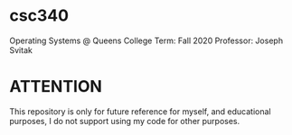 # csc340
Operating Systems @ Queens College
Term: Fall 2020
Professor: Joseph Svitak

# ATTENTION
This repository is only for future reference for myself, and educational purposes, I do not support using my code for other purposes.

